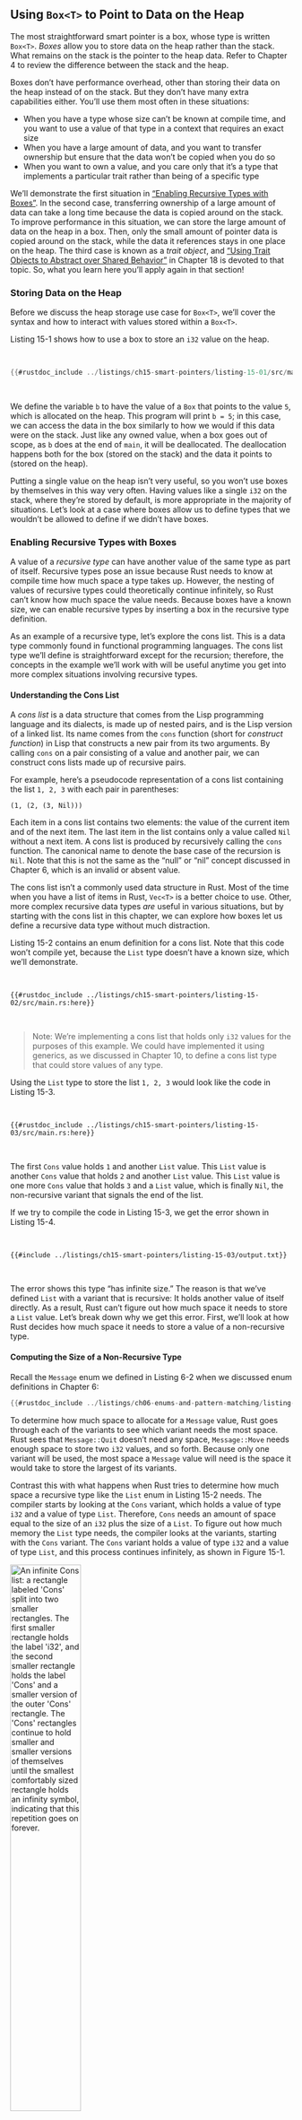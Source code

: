 ## Using `Box<T>` to Point to Data on the Heap

The most straightforward smart pointer is a box, whose type is written
`Box<T>`. _Boxes_ allow you to store data on the heap rather than the stack.
What remains on the stack is the pointer to the heap data. Refer to Chapter 4
to review the difference between the stack and the heap.

Boxes don’t have performance overhead, other than storing their data on the
heap instead of on the stack. But they don’t have many extra capabilities
either. You’ll use them most often in these situations:

- When you have a type whose size can’t be known at compile time, and you want
  to use a value of that type in a context that requires an exact size
- When you have a large amount of data, and you want to transfer ownership but
  ensure that the data won’t be copied when you do so
- When you want to own a value, and you care only that it’s a type that
  implements a particular trait rather than being of a specific type

We’ll demonstrate the first situation in [“Enabling Recursive Types with
Boxes”](#enabling-recursive-types-with-boxes)<!-- ignore -->. In the second
case, transferring ownership of a large amount of data can take a long time
because the data is copied around on the stack. To improve performance in this
situation, we can store the large amount of data on the heap in a box. Then,
only the small amount of pointer data is copied around on the stack, while the
data it references stays in one place on the heap. The third case is known as a
_trait object_, and [“Using Trait Objects to Abstract over Shared
Behavior”][trait-objects]<!-- ignore --> in Chapter 18 is devoted to that
topic. So, what you learn here you’ll apply again in that section!

<!-- Old headings. Do not remove or links may break. -->

<a id="using-boxt-to-store-data-on-the-heap"></a>

### Storing Data on the Heap

Before we discuss the heap storage use case for `Box<T>`, we’ll cover the
syntax and how to interact with values stored within a `Box<T>`.

Listing 15-1 shows how to use a box to store an `i32` value on the heap.

<Listing number="15-1" file-name="src/main.rs" caption="Storing an `i32` value on the heap using a box">

```rust
{{#rustdoc_include ../listings/ch15-smart-pointers/listing-15-01/src/main.rs}}
```

</Listing>

We define the variable `b` to have the value of a `Box` that points to the
value `5`, which is allocated on the heap. This program will print `b = 5`; in
this case, we can access the data in the box similarly to how we would if this
data were on the stack. Just like any owned value, when a box goes out of
scope, as `b` does at the end of `main`, it will be deallocated. The
deallocation happens both for the box (stored on the stack) and the data it
points to (stored on the heap).

Putting a single value on the heap isn’t very useful, so you won’t use boxes by
themselves in this way very often. Having values like a single `i32` on the
stack, where they’re stored by default, is more appropriate in the majority of
situations. Let’s look at a case where boxes allow us to define types that we
wouldn’t be allowed to define if we didn’t have boxes.

### Enabling Recursive Types with Boxes

A value of a _recursive type_ can have another value of the same type as part of
itself. Recursive types pose an issue because Rust needs to know at compile time
how much space a type takes up. However, the nesting of values of recursive
types could theoretically continue infinitely, so Rust can’t know how much space
the value needs. Because boxes have a known size, we can enable recursive types
by inserting a box in the recursive type definition.

As an example of a recursive type, let’s explore the cons list. This is a data
type commonly found in functional programming languages. The cons list type
we’ll define is straightforward except for the recursion; therefore, the
concepts in the example we’ll work with will be useful anytime you get into
more complex situations involving recursive types.

<!-- Old headings. Do not remove or links may break. -->

<a id="more-information-about-the-cons-list"></a>

#### Understanding the Cons List

A _cons list_ is a data structure that comes from the Lisp programming language
and its dialects, is made up of nested pairs, and is the Lisp version of a
linked list. Its name comes from the `cons` function (short for _construct
function_) in Lisp that constructs a new pair from its two arguments. By
calling `cons` on a pair consisting of a value and another pair, we can
construct cons lists made up of recursive pairs.

For example, here’s a pseudocode representation of a cons list containing the
list `1, 2, 3` with each pair in parentheses:

```text
(1, (2, (3, Nil)))
```

Each item in a cons list contains two elements: the value of the current item
and of the next item. The last item in the list contains only a value called
`Nil` without a next item. A cons list is produced by recursively calling the
`cons` function. The canonical name to denote the base case of the recursion is
`Nil`. Note that this is not the same as the “null” or “nil” concept discussed
in Chapter 6, which is an invalid or absent value.

The cons list isn’t a commonly used data structure in Rust. Most of the time
when you have a list of items in Rust, `Vec<T>` is a better choice to use.
Other, more complex recursive data types _are_ useful in various situations,
but by starting with the cons list in this chapter, we can explore how boxes
let us define a recursive data type without much distraction.

Listing 15-2 contains an enum definition for a cons list. Note that this code
won’t compile yet, because the `List` type doesn’t have a known size, which
we’ll demonstrate.

<Listing number="15-2" file-name="src/main.rs" caption="The first attempt at defining an enum to represent a cons list data structure of `i32` values">

```rust,ignore,does_not_compile
{{#rustdoc_include ../listings/ch15-smart-pointers/listing-15-02/src/main.rs:here}}
```

</Listing>

> Note: We’re implementing a cons list that holds only `i32` values for the
> purposes of this example. We could have implemented it using generics, as we
> discussed in Chapter 10, to define a cons list type that could store values of
> any type.

Using the `List` type to store the list `1, 2, 3` would look like the code in
Listing 15-3.

<Listing number="15-3" file-name="src/main.rs" caption="Using the `List` enum to store the list `1, 2, 3`">

```rust,ignore,does_not_compile
{{#rustdoc_include ../listings/ch15-smart-pointers/listing-15-03/src/main.rs:here}}
```

</Listing>

The first `Cons` value holds `1` and another `List` value. This `List` value is
another `Cons` value that holds `2` and another `List` value. This `List` value
is one more `Cons` value that holds `3` and a `List` value, which is finally
`Nil`, the non-recursive variant that signals the end of the list.

If we try to compile the code in Listing 15-3, we get the error shown in
Listing 15-4.

<Listing number="15-4" caption="The error we get when attempting to define a recursive enum">

```console
{{#include ../listings/ch15-smart-pointers/listing-15-03/output.txt}}
```

</Listing>

The error shows this type “has infinite size.” The reason is that we’ve defined
`List` with a variant that is recursive: It holds another value of itself
directly. As a result, Rust can’t figure out how much space it needs to store a
`List` value. Let’s break down why we get this error. First, we’ll look at how
Rust decides how much space it needs to store a value of a non-recursive type.

#### Computing the Size of a Non-Recursive Type

Recall the `Message` enum we defined in Listing 6-2 when we discussed enum
definitions in Chapter 6:

```rust
{{#rustdoc_include ../listings/ch06-enums-and-pattern-matching/listing-06-02/src/main.rs:here}}
```

To determine how much space to allocate for a `Message` value, Rust goes
through each of the variants to see which variant needs the most space. Rust
sees that `Message::Quit` doesn’t need any space, `Message::Move` needs enough
space to store two `i32` values, and so forth. Because only one variant will be
used, the most space a `Message` value will need is the space it would take to
store the largest of its variants.

Contrast this with what happens when Rust tries to determine how much space a
recursive type like the `List` enum in Listing 15-2 needs. The compiler starts
by looking at the `Cons` variant, which holds a value of type `i32` and a value
of type `List`. Therefore, `Cons` needs an amount of space equal to the size of
an `i32` plus the size of a `List`. To figure out how much memory the `List`
type needs, the compiler looks at the variants, starting with the `Cons`
variant. The `Cons` variant holds a value of type `i32` and a value of type
`List`, and this process continues infinitely, as shown in Figure 15-1.

<img alt="An infinite Cons list: a rectangle labeled 'Cons' split into two smaller rectangles. The first smaller rectangle holds the label 'i32', and the second smaller rectangle holds the label 'Cons' and a smaller version of the outer 'Cons' rectangle. The 'Cons' rectangles continue to hold smaller and smaller versions of themselves until the smallest comfortably sized rectangle holds an infinity symbol, indicating that this repetition goes on forever." src="img/trpl15-01.svg" class="center" style="width: 50%;" />

<span class="caption">Figure 15-1: An infinite `List` consisting of infinite
`Cons` variants</span>

<!-- Old headings. Do not remove or links may break. -->

<a id="using-boxt-to-get-a-recursive-type-with-a-known-size"></a>

#### Getting a Recursive Type with a Known Size

Because Rust can’t figure out how much space to allocate for recursively
defined types, the compiler gives an error with this helpful suggestion:

<!-- manual-regeneration
after doing automatic regeneration, look at listings/ch15-smart-pointers/listing-15-03/output.txt and copy the relevant line
-->

```text
help: insert some indirection (e.g., a `Box`, `Rc`, or `&`) to break the cycle
  |
2 |     Cons(i32, Box<List>),
  |               ++++    +
```

In this suggestion, _indirection_ means that instead of storing a value
directly, we should change the data structure to store the value indirectly by
storing a pointer to the value instead.

Because a `Box<T>` is a pointer, Rust always knows how much space a `Box<T>`
needs: A pointer’s size doesn’t change based on the amount of data it’s
pointing to. This means we can put a `Box<T>` inside the `Cons` variant instead
of another `List` value directly. The `Box<T>` will point to the next `List`
value that will be on the heap rather than inside the `Cons` variant.
Conceptually, we still have a list, created with lists holding other lists, but
this implementation is now more like placing the items next to one another
rather than inside one another.

We can change the definition of the `List` enum in Listing 15-2 and the usage
of the `List` in Listing 15-3 to the code in Listing 15-5, which will compile.

<Listing number="15-5" file-name="src/main.rs" caption="The definition of `List` that uses `Box<T>` in order to have a known size">

```rust
{{#rustdoc_include ../listings/ch15-smart-pointers/listing-15-05/src/main.rs}}
```

</Listing>

The `Cons` variant needs the size of an `i32` plus the space to store the box’s
pointer data. The `Nil` variant stores no values, so it needs less space on the
stack than the `Cons` variant. We now know that any `List` value will take up
the size of an `i32` plus the size of a box’s pointer data. By using a box,
we’ve broken the infinite, recursive chain, so the compiler can figure out the
size it needs to store a `List` value. Figure 15-2 shows what the `Cons`
variant looks like now.

<img alt="A rectangle labeled 'Cons' split into two smaller rectangles. The first smaller rectangle holds the label 'i32', and the second smaller rectangle holds the label 'Box' with one inner rectangle that contains the label 'usize', representing the finite size of the box's pointer." src="img/trpl15-02.svg" class="center" />

<span class="caption">Figure 15-2: A `List` that is not infinitely sized,
because `Cons` holds a `Box`</span>

Boxes provide only the indirection and heap allocation; they don’t have any
other special capabilities, like those we’ll see with the other smart pointer
types. They also don’t have the performance overhead that these special
capabilities incur, so they can be useful in cases like the cons list where the
indirection is the only feature we need. We’ll look at more use cases for boxes
in Chapter 18.

The `Box<T>` type is a smart pointer because it implements the `Deref` trait,
which allows `Box<T>` values to be treated like references. When a `Box<T>`
value goes out of scope, the heap data that the box is pointing to is cleaned
up as well because of the `Drop` trait implementation. These two traits will be
even more important to the functionality provided by the other smart pointer
types we’ll discuss in the rest of this chapter. Let’s explore these two traits
in more detail.

[trait-objects]: ch18-02-trait-objects.html#using-trait-objects-to-abstract-over-shared-behavior
